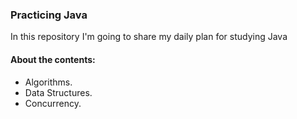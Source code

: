 ### Practicing Java

In this repository I'm going to share my daily plan for studying Java
 
#### About the contents:
- Algorithms. 
- Data Structures.
- Concurrency.

